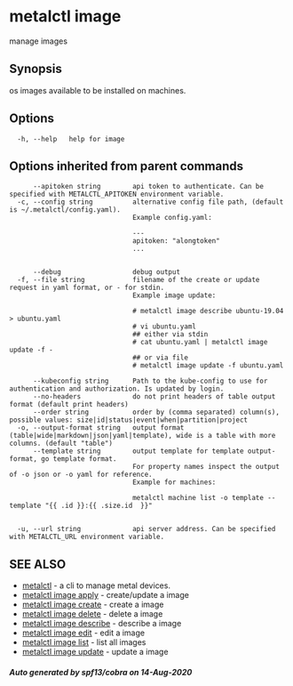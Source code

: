 # metalctl image

manage images

## Synopsis

os images available to be installed on machines.

## Options

```
  -h, --help   help for image
```

## Options inherited from parent commands

```
      --apitoken string        api token to authenticate. Can be specified with METALCTL_APITOKEN environment variable.
  -c, --config string          alternative config file path, (default is ~/.metalctl/config.yaml).
                               Example config.yaml:
                               
                               ---
                               apitoken: "alongtoken"
                               ...
                               
                               
      --debug                  debug output
  -f, --file string            filename of the create or update request in yaml format, or - for stdin.
                               Example image update:
                               
                               # metalctl image describe ubuntu-19.04 > ubuntu.yaml
                               # vi ubuntu.yaml
                               ## either via stdin
                               # cat ubuntu.yaml | metalctl image update -f -
                               ## or via file
                               # metalctl image update -f ubuntu.yaml
                               
      --kubeconfig string      Path to the kube-config to use for authentication and authorization. Is updated by login.
      --no-headers             do not print headers of table output format (default print headers)
      --order string           order by (comma separated) column(s), possible values: size|id|status|event|when|partition|project
  -o, --output-format string   output format (table|wide|markdown|json|yaml|template), wide is a table with more columns. (default "table")
      --template string        output template for template output-format, go template format.
                               For property names inspect the output of -o json or -o yaml for reference.
                               Example for machines:
                               
                               metalctl machine list -o template --template "{{ .id }}:{{ .size.id  }}"
                               
                               
  -u, --url string             api server address. Can be specified with METALCTL_URL environment variable.
```

## SEE ALSO

* [metalctl](metalctl.md)	 - a cli to manage metal devices.
* [metalctl image apply](metalctl_image_apply.md)	 - create/update a image
* [metalctl image create](metalctl_image_create.md)	 - create a image
* [metalctl image delete](metalctl_image_delete.md)	 - delete a image
* [metalctl image describe](metalctl_image_describe.md)	 - describe a image
* [metalctl image edit](metalctl_image_edit.md)	 - edit a image
* [metalctl image list](metalctl_image_list.md)	 - list all images
* [metalctl image update](metalctl_image_update.md)	 - update a image

##### Auto generated by spf13/cobra on 14-Aug-2020
